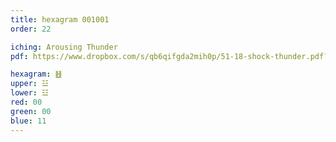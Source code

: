 ```yaml
---
title: hexagram 001001
order: 22

iching: Arousing Thunder
pdf: https://www.dropbox.com/s/qb6qifgda2mih0p/51-18-shock-thunder.pdf?dl=0

hexagram: ䷲
upper: ☳
lower: ☳
red: 00
green: 00
blue: 11
---
```

